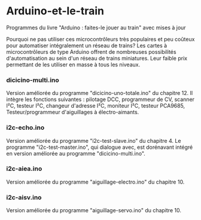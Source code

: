 # Arduino-et-le-train
Programmes du livre "Arduino : faites-le jouer au train" avec mises à jour

Pourquoi ne pas utiliser ces microcontrôleurs très populaires et peu coûteux pour automatiser intégralement un réseau de trains? Les cartes à microcontrôleurs de type Arduino offrent de nombreuses possibilités d'automatisation au sein d'un réseau de trains miniatures. Leur faible prix permettant de les utiliser en masse à tous les niveaux.

### dicicino-multi.ino
Version améliorée du programme "dicicino-uno-totale.ino" du chapitre 12.
Il intègre les fonctions suivantes : pilotage DCC, programmeur de CV, scanner I²C, testeur I²C, changeur d'adresse I²C, moniteur I²C, testeur PCA9685, Testeur/programmeur d'aiguillages à électro-aimants.

### i2c-echo.ino
Version améliorée du programme "i2c-test-slave.ino" du chapitre 4.
Le programme "i2c-test-master.ino", qui dialogue avec, est dorénavant intégré en version améliorée au programme "dicicino-multi.ino".

### i2c-aiea.ino
Version améliorée du programme "aiguillage-electro.ino" du chapitre 10.

### i2c-aisv.ino
Version améliorée du programme "aiguillage-servo.ino" du chapitre 10.
